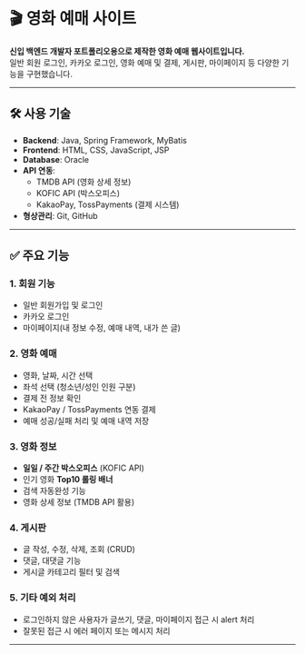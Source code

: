# 🎬 영화 예매 사이트

**신입 백엔드 개발자 포트폴리오용으로 제작한 영화 예매 웹사이트입니다.**  
일반 회원 로그인, 카카오 로그인, 영화 예매 및 결제, 게시판, 마이페이지 등 다양한 기능을 구현했습니다.

---

## 🛠 사용 기술

- **Backend**: Java, Spring Framework, MyBatis  
- **Frontend**: HTML, CSS, JavaScript, JSP  
- **Database**: Oracle  
- **API 연동**:  
  - TMDB API (영화 상세 정보)  
  - KOFIC API (박스오피스)  
  - KakaoPay, TossPayments (결제 시스템)  
- **형상관리**: Git, GitHub

---

## ✅ 주요 기능

### 1. **회원 기능**
- 일반 회원가입 및 로그인
- 카카오 로그인
- 마이페이지(내 정보 수정, 예매 내역, 내가 쓴 글)

### 2. **영화 예매**
- 영화, 날짜, 시간 선택
- 좌석 선택 (청소년/성인 인원 구분)
- 결제 전 정보 확인
- KakaoPay / TossPayments 연동 결제
- 예매 성공/실패 처리 및 예매 내역 저장

### 3. **영화 정보**
- **일일 / 주간 박스오피스** (KOFIC API)
- 인기 영화 **Top10 롤링 배너**
- 검색 자동완성 기능
- 영화 상세 정보 (TMDB API 활용)

### 4. **게시판**
- 글 작성, 수정, 삭제, 조회 (CRUD)
- 댓글, 대댓글 기능
- 게시글 카테고리 필터 및 검색

### 5. **기타 예외 처리**
- 로그인하지 않은 사용자가 글쓰기, 댓글, 마이페이지 접근 시 alert 처리
- 잘못된 접근 시 에러 페이지 또는 메시지 처리

---
